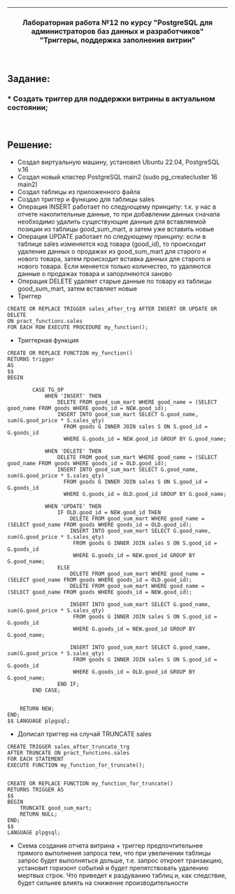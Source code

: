| **<br/>Лабораторная работа №12 по курсу "PostgreSQL для администраторов баз данных и разработчиков"<br/>"Триггеры, поддержка заполнения витрин"<br/>**|
|---|

<br/>

## Задание:
### * Создать триггер для поддержки витрины в актуальном состоянии;


<br/>

## Решение:

* Создал виртуальную машину, установил Ubuntu 22.04, PostgreSQL v.16
* Создал новый кластер PostgreSQL main2 (sudo pg_createcluster 16 main2)
* Создал таблицы из приложенного файла
* Создал триггер и функцию для таблицы sales
* Операция INSERT работает по следующему принципу: т.к. у нас в отчете накопительные данные, то при добавлении данных сначала необходимо удалить существующие данные для вставляемой позиции из таблицы good_sum_mart, а затем уже вставить новые
* Операция UPDATE работает по следующему принципу: если в таблице sales изменяется код товара (good_id), то происходит удаление данных о продажах из good_sum_mart для старого и нового товара, затем происходит вставка данных для старого и нового товара. Если меняется только количество, то удаляются данные о продажах товара и запорлняются заново
* Операция DELETE удаляет старые данные по товару из таблицы good_sum_mart, затем вставляет новые
* Триггер
```
CREATE OR REPLACE TRIGGER sales_after_trg AFTER INSERT OR UPDATE OR DELETE
ON pract_functions.sales
FOR EACH ROW EXECUTE PROCEDURE my_function();
```
* Триггерная функция
```
CREATE OR REPLACE FUNCTION my_function()
RETURNS trigger
AS
$$
BEGIN
    				
		CASE TG_OP            
            WHEN 'INSERT' THEN
				DELETE FROM good_sum_mart WHERE good_name = (SELECT good_name FROM goods WHERE goods_id = NEW.good_id);
				INSERT INTO good_sum_mart SELECT G.good_name, sum(G.good_price * S.sales_qty)
                  FROM goods G INNER JOIN sales S ON S.good_id = G.goods_id 
				  WHERE G.goods_id = NEW.good_id GROUP BY G.good_name;
				  
		    WHEN 'DELETE' THEN
			    DELETE FROM good_sum_mart WHERE good_name = (SELECT good_name FROM goods WHERE goods_id = OLD.good_id);
				INSERT INTO good_sum_mart SELECT G.good_name, sum(G.good_price * S.sales_qty)
                  FROM goods G INNER JOIN sales S ON S.good_id = G.goods_id 
				  WHERE G.goods_id = OLD.good_id GROUP BY G.good_name;
				  
			WHEN 'UPDATE' THEN
				IF OLD.good_id = NEW.good_id THEN
					DELETE FROM good_sum_mart WHERE good_name = (SELECT good_name FROM goods WHERE goods_id = OLD.good_id);
					INSERT INTO good_sum_mart SELECT G.good_name, sum(G.good_price * S.sales_qty)
					 FROM goods G INNER JOIN sales S ON S.good_id = G.goods_id 
				     WHERE G.goods_id = NEW.good_id GROUP BY G.good_name;
				ELSE
					DELETE FROM good_sum_mart WHERE good_name = (SELECT good_name FROM goods WHERE goods_id = OLD.good_id);
					DELETE FROM good_sum_mart WHERE good_name = (SELECT good_name FROM goods WHERE goods_id = NEW.good_id);
					
					INSERT INTO good_sum_mart SELECT G.good_name, sum(G.good_price * S.sales_qty)
					 FROM goods G INNER JOIN sales S ON S.good_id = G.goods_id 
				     WHERE G.goods_id = NEW.good_id GROUP BY G.good_name;
					 
					INSERT INTO good_sum_mart SELECT G.good_name, sum(G.good_price * S.sales_qty)
					 FROM goods G INNER JOIN sales S ON S.good_id = G.goods_id 
				     WHERE G.goods_id = OLD.good_id GROUP BY G.good_name;
			    END IF;
        END CASE;
    
    
	RETURN NEW;
END;
$$ LANGUAGE plpgsql;
```
* Дописал триггер на случай TRUNCATE sales
```
CREATE TRIGGER sales_after_truncate_trg
AFTER TRUNCATE ON pract_functions.sales
FOR EACH STATEMENT
EXECUTE FUNCTION my_function_for_truncate();


CREATE OR REPLACE FUNCTION my_function_for_truncate()
RETURNS TRIGGER AS
$$
BEGIN
    TRUNCATE good_sum_mart;
    RETURN NULL;
END;
$$
LANGUAGE plpgsql;

```

* Схема создания отчета витрина + триггер предпочтительнее прямого выполнения запроса тем, что при увеличении таблицы запрос будет выполняться дольше, т.е. запрос откроет транзакцию, установит горизонт событий и будет препятствовать удалению мертвых строк. Что приведет к раздуванию таблиц и, как следствие, будет сильнее влиять на снижение производительности